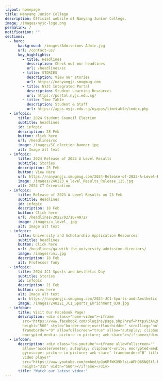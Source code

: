 ```yaml
---
layout: homepage
title: Nanyang Junior College
description: Official website of Nanyang Junior College.
image: /images/nyjc-logo.png
permalink: /
notification: ""
sections:
  - hero:
      background: /images/Admissions-Admin.jpg
      url: /contact-us/
      key_highlights:
        - title: Headlines
          description: Check out our headlines
          url: /headlines/sc
        - title: STORIES
          description: View our stories
          url: https://nanyangjc.smugmug.com
        - title: NYJC Integrated Portal
          description: Student Learning Resources
          url: https://portal.nyjc.edu.sg/
        - title: Time Table
          description: Student & Staff
          url: https://apps.nyjc.edu.sg/nyapps/timetable/index.php
  - infopic:
      title: 2024 Student Council Election
      subtitle: headlines
      id: infopic
      description: 28 Feb
      button: click here
      url: /headlines/sc
      image: /images/SC election banner.jpg
      alt: Image alt text
  - infopic:
      title: 2024 Release of 2023 A Level Results
      subtitle: Stories
      description: 23 Feb
      button: View Here
      url: https://nanyangjc.smugmug.com/2024-Release-of-2023-A-Level-Results
      image: /images/240223_A_level_Results_Release_125.jpg
      alt: 2024 CT Orientation
  - infopic:
      title: Release of 2023 A Level Results on 23 Feb
      subtitle: Headlines
      id: infopic
      description: 18 Feb
      button: Click here
      url: /headlines/2022/02/16/4972/
      image: /images/a_level_.jpg
      alt: Image alt text
  - infopic:
      title: University and Scholarship Application Resources
      subtitle: headlines
      button: Click here
      url: /headlines/qa-with-the-university-admission-directors/
      image: /images/uni.jpg
      description: 18 Feb
      alt: Professor Tony
  - infopic:
      title: 2024 JC1 Sports and Aesthetic Day
      subtitle: Stories
      id: infopic
      description: 21 Feb
      button: view here
      alt: Image alt text
      url: https://nanyangjc.smugmug.com/2024-JC1-Sports-and-Aesthetic
      image: /images/240221_JC1_Sports_Enrichment_039.jpg
  - infobar:
      title: Visit Our Facebook Page!
      description: <div class="home-video"><iframe
        src="https://www.facebook.com/plugins/page.php?href=https%3A%2F%2Fwww.facebook.com%2FNanyangjc%2F&tabs=timeline&width=340&height=500&small_header=false&adapt_container_width=true&hide_cover=false&show_facepile=true&appId"
        height="500" style="border:none;overflow:hidden" scrolling="no"
        frameborder="0" allowfullscreen="true" allow="autoplay; clipboard-write;
        encrypted-media; picture-in-picture; web-share"></iframe></div>
  - infobar:
      description: <div class="bp-youtube"><iframe allowfullscreen=""
        allow="accelerometer; autoplay; clipboard-write; encrypted-media;
        gyroscope; picture-in-picture; web-share" frameborder="0" title="YouTube
        video player"
        src="https://www.youtube.com/embed/pQu6RfWKO9k?si=WFHQ65NQ5tl-M84f"
        height="315" width="560"></iframe></div>
      title: "Watch our latest video:"
---
```


